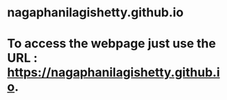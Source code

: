 # nagaphanilagishetty.github.io
# To access the webpage just use the URL : https://nagaphanilagishetty.github.io.
